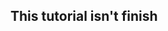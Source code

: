 ## This tutorial isn't finish

[## What is this?]: #

[Just you wait folks!]: #

[## Sample Data]: #

[To load sample data, run the following command in your terminal:]: #

[```bash]: #
[npm run sample]: #
[```]: #

[If you have previously loaded in this data, you can wipe your database 100% clean with:]: #

[```bash]: #
[npm run blowitallaway]: #
[```]: #

[That will populate 16 stores with 3 authors and 41 reviews. The logins for the authors are as follows:]: #

[|Name|Email (login)|Password|]: #
[|---|---|---|]: #
[|Wes Bos|wes@example.com|wes|]: #
[|Debbie Downer|debbie@example.com|debbie|]: #
[|Beau|beau@example.com|beau|]: #


